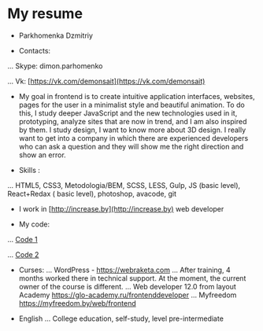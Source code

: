 # My resume


* Parkhomenka Dzmitriy


* Contacts: 

... Skype: dimon.parhomenko

... Vk: [https://vk.com/demonsait](https://vk.com/demonsait)


* My goal in frontend is to create intuitive application interfaces, websites, pages for the user in a minimalist style and beautiful animation. 
To do this, I study deeper JavaScript and the new technologies used in it, prototyping, analyze sites that are now in trend, and I am also inspired by them. 
I study design, I want to know more about 3D design. 
I really want to get into a company in which there are experienced developers who can ask a question and they will show me the right direction and show an error.

* Skills : 

... HTML5, CSS3, Metodologia/BEM, SCSS, LESS, Gulp, JS (basic level), React+Redax ( basic level), photoshop, avacode, git

* I work in [http://increase.by](http://increase.by) web developer

* My code:

... [Code 1](https://github.com/DmitriyParhomenko/glo-academy---JavaScript/tree/master/Advice%20Finance)

... [Code 2](https://github.com/DmitriyParhomenko/glo-academy---JavaScript/tree/master/Diplom)

* Curses:
... WordPress - https://webraketa.com
... After training, 4 months worked there in technical support. At the moment, the current owner of the course is different.
... Web developer 12.0 from layout Academy https://glo-academy.ru/frontenddeveloper
... Myfreedom https://myfreedom.by/web/frontend

* English
... College education, self-study, level pre-intermediate